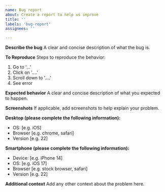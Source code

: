 ```yaml
---
name: Bug report
about: Create a report to help us improve
title: ''
labels: 'bug-report'
assignees: ''

---
```


**Describe the bug**
A clear and concise description of what the bug is.

**To Reproduce**
Steps to reproduce the behavior:

1. Go to '...'
2. Click on '....'
3. Scroll down to '....'
4. See error

**Expected behavior**
A clear and concise description of what you expected to happen.

**Screenshots**
If applicable, add screenshots to help explain your problem.

**Desktop (please complete the following information):**

- OS: [e.g. iOS]
- Browser [e.g. chrome, safari]
- Version [e.g. 22]

**Smartphone (please complete the following information):**

- Device: [e.g. iPhone 14]
- OS: [e.g. iOS 17]
- Browser [e.g. stock browser, safari]
- Version [e.g. 22]

**Additional context**
Add any other context about the problem here.

